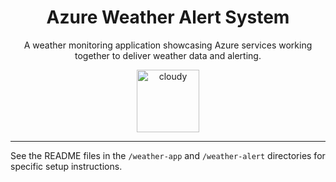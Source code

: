 
<div align="center">
  <h1>Azure Weather Alert System</h1>
  <p>A weather monitoring application showcasing Azure services working together to deliver weather data and alerting.</p>
  <img src="https://imgur.com/KbZ4q3K.png" alt="cloudy" width="100">
</div>

---

See the README files in the `/weather-app` and `/weather-alert` directories for specific setup instructions.
